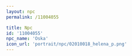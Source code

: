 ```yaml
---
layout: npc
permalink: /11004055

title: Npc
id: '11004055'
npc_name: 'Oska'
icon_url: 'portrait/npc/02010018_helena_p.png'
---
```

